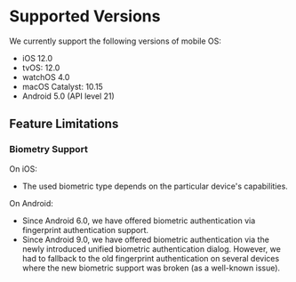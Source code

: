 # Supported Versions

We currently support the following versions of mobile OS:

- iOS 12.0
- tvOS: 12.0
- watchOS 4.0
- macOS Catalyst: 10.15
- Android 5.0 (API level 21)

## Feature Limitations

### Biometry Support

On iOS:

- The used biometric type depends on the particular device's capabilities.

On Android:

- Since Android 6.0, we have offered biometric authentication via fingerprint authentication support.
- Since Android 9.0, we have offered biometric authentication via the newly introduced unified biometric authentication dialog. However, we had to fallback to the old fingerprint authentication on several devices where the new biometric support was broken (as a well-known issue).
